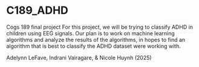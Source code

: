 # C189_ADHD
Cogs 189 final project 
For this project, we will be trying to classify ADHD in children using EEG signals. Our plan is to work on machine learning algorithms and analyze the results of the algorithms, in hopes to find an algorithm that is best to classify the ADHD dataset were working with. 

Adelynn LeFave, Indrani Vairagare, & Nicole Huynh (2025)
